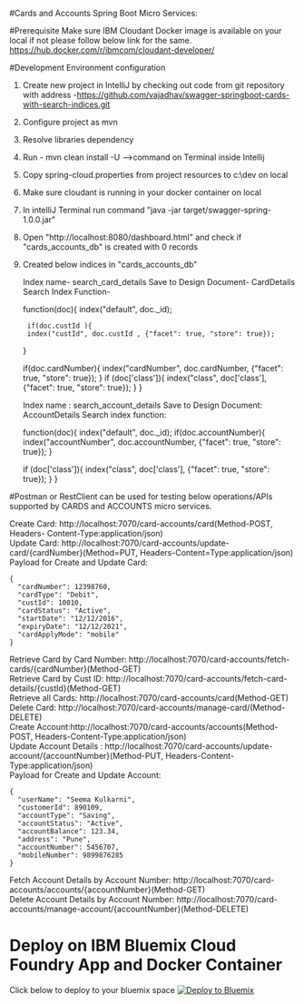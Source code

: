#Cards and Accounts Spring Boot Micro Services:

#Prerequisite
Make sure IBM  Cloudant Docker image is available on your local if not please follow below link for the same.
https://hub.docker.com/r/ibmcom/cloudant-developer/

#Development Environment configuration
1. Create new project in IntelliJ by checking out code from git repository with address -https://github.com/vajadhav/swagger-springboot-cards-with-search-indices.git<BR>
2. Configure project as mvn<BR>
3. Resolve libraries dependency<BR>
4. Run - mvn clean install -U -->command on Terminal inside Intellij<BR>
5. Copy spring-cloud.properties from project resources to c:\dev on local<BR>
6. Make sure cloudant is running in your docker container on local<BR>
7. In intelliJ Terminal run command "java -jar target/swagger-spring-1.0.0.jar"<BR>
8. Open "http://localhost:8080/dashboard.html" and check if "cards_accounts_db" is created with 0 records<BR>
9. Created below indices in "cards_accounts_db"<BR>

    Index name- search_card_details
    Save to Design Document- CardDetails
    Search Index Function-

    function(doc){
      index("default", doc._id);

        if(doc.custId ){
        index("custId", doc.custId , {"facet": true, "store": true});
      }

      if(doc.cardNumber){
        index("cardNumber", doc.cardNumber, {"facet": true, "store": true});
      }
      if (doc['class']){
        index("class", doc['class'], {"facet": true, "store": true});
      }
    }

    Index name : search_account_details
    Save to Design Document: AccountDetails
    Search index function:

    function(doc){
      index("default", doc._id);
        if(doc.accountNumber){
        index("accountNumber", doc.accountNumber, {"facet": true, "store": true});
      }

      if (doc['class']){
        index("class", doc['class'], {"facet": true, "store": true});
      }
    }

#Postman or RestClient can be used for testing below operations/APIs supported by CARDS and ACCOUNTS micro services.

Create Card: http://localhost:7070/card-accounts/card(Method-POST, Headers- Content-Type:application/json)<BR>
Update Card: http://localhost:7070/card-accounts/update-card/{cardNumber}(Method=PUT, Headers-Content=Type:application/json)<BR>
Payload for Create and Update Card:<BR>

    {
      "cardNumber": 12398760,
      "cardType": "Debit",
      "custId": 10010,
      "cardStatus": "Active",
      "startDate": "12/12/2016",
      "expiryDate": "12/12/2021",
      "cardApplyMode": "mobile"
    }

Retrieve Card by Card Number: http://localhost:7070/card-accounts/fetch-cards/{cardNumber}(Method-GET)<BR>
Retrieve Card by Cust ID: http://localhost:7070/card-accounts/fetch-card-details/{custId}(Method-GET)<BR>
Retrieve all Cards: http://localhost:7070/card-accounts/card(Method-GET)<BR>
Delete Card: http://localhost:7070/card-accounts/manage-card/(Method-DELETE)<BR>
Create Account:http://localhost:7070/card-accounts/accounts(Method-POST, Headers-Content-Type:application/json)<BR>
Update Account Details : http://localhost:7070/card-accounts/update-account/{accountNumber}(Method-PUT, Headers-Content-Type:application/json)<BR>
Payload for Create and Update Account:<BR>

    {
      "userName": "Seema Kulkarni",
      "customerId": 890109,
      "accountType": "Saving",
      "accountStatus": "Active",
      "accountBalance": 123.34,
      "address": "Pune",
      "accountNumber": 5456707,
      "mobileNumber": 9899876285
    }

Fetch Account Details by Account Number: http://localhost:7070/card-accounts/accounts/{accountNumber}(Method-GET)<BR>
Delete Account Details by Account Number: http://localhost:7070/card-accounts/manage-account/{accountNumber}(Method-DELETE)<BR>

# Deploy on IBM Bluemix Cloud Foundry App and Docker Container

Click below to deploy to your bluemix space
[![Deploy to Bluemix](https://bluemix.net/deploy/button.png)](https://bluemix.net/deploy)